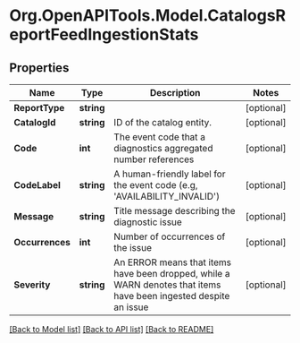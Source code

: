 # Org.OpenAPITools.Model.CatalogsReportFeedIngestionStats

## Properties

Name | Type | Description | Notes
------------ | ------------- | ------------- | -------------
**ReportType** | **string** |  | [optional] 
**CatalogId** | **string** | ID of the catalog entity. | [optional] 
**Code** | **int** | The event code that a diagnostics aggregated number references | [optional] 
**CodeLabel** | **string** | A human-friendly label for the event code (e.g, &#39;AVAILABILITY_INVALID&#39;) | [optional] 
**Message** | **string** | Title message describing the diagnostic issue | [optional] 
**Occurrences** | **int** | Number of occurrences of the issue | [optional] 
**Severity** | **string** | An ERROR means that items have been dropped, while a WARN denotes that items have been ingested despite an issue | [optional] 

[[Back to Model list]](../README.md#documentation-for-models) [[Back to API list]](../README.md#documentation-for-api-endpoints) [[Back to README]](../README.md)

